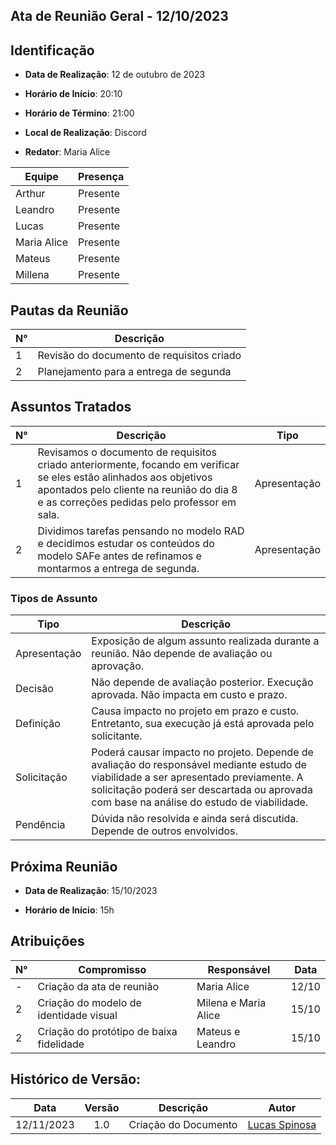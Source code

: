 ##	Ata de Reunião Geral - 12/10/2023

##	Identificação

- **Data de Realização**: 12 de outubro de 2023

- **Horário de Início**: 20:10

- **Horário de Término**: 21:00

- **Local de Realização**: Discord

- **Redator**: Maria Alice

| Equipe      | Presença | 
| ----------- | -------- |
|    Arthur   | Presente |
|   Leandro   | Presente |
|    Lucas    | Presente |
| Maria Alice | Presente |
|    Mateus   | Presente |
|   Millena   | Presente |

##	Pautas da Reunião

|  N°  |                  Descrição                       | 
| ---- | ------------------------------------------------ |
|  1   |     Revisão do documento de requisitos criado    |
|  2   |       Planejamento para a entrega de segunda     |

## Assuntos Tratados

|  N°  |                              Descrição                              |          Tipo            |  
| ---- | ------------------------------------------------------------------- | ------------------------ |
|  1   | Revisamos o documento de requisitos criado anteriormente, focando em verificar se eles estão alinhados aos objetivos apontados pelo cliente na reunião do dia 8 e as correções pedidas pelo professor em sala.                                                                        |      Apresentação        |
|  2   | Dividimos tarefas pensando no modelo RAD e decidimos estudar os conteúdos do modelo SAFe antes de refinamos e montarmos a entrega de segunda.                                              |      Apresentação        |    

### Tipos de Assunto

|      Tipo       |                                   Descrição                                                     | 
| --------------- | ----------------------------------------------------------------------------------------------- |
|  Apresentação   | Exposição de algum assunto realizada durante a reunião. Não depende de avaliação ou aprovação.  |
|     Decisão     |     Não depende de avaliação posterior. Execução aprovada. Não impacta em custo e prazo.        |
|  Definição      | Causa impacto no projeto em prazo e custo. Entretanto, sua execução já está aprovada pelo solicitante.                                                                                                        |
|   Solicitação   |    Poderá causar impacto no projeto.  Depende de avaliação do responsável mediante estudo de viabilidade a ser apresentado previamente. A solicitação poderá ser descartada ou aprovada com base na análise do estudo de viabilidade.                                                                                                     |
|    Pendência    |        Dúvida não resolvida e ainda será discutida. Depende de outros envolvidos.               |

## Próxima Reunião

- **Data de Realização**: 15/10/2023

- **Horário de Início**: 15h

## Atribuições

|  N° |                    Compromisso                             |         Responsável       |       Data       |
| --- | ---------------------------------------------------------- | ------------------------- | ---------------- |
|  -  |                 Criação da ata de reunião                  |         Maria Alice       |       12/10      |
|  2  |           Criação do modelo de identidade visual           |    Milena e Maria Alice   |       15/10      |
|  2  |           Criação do protótipo de baixa fidelidade         |      Mateus e Leandro     |       15/10      |


##  Histórico de Versão:

| **Data**   | **Versão** |    **Descrição**      |                  **Autor**                        |
| :--------: | :--------: | :------------------:  | :-----------------------------------------------: | 
| 12/11/2023 |    1.0     | Criação do Documento  | [Lucas Spinosa](https://github.com/LucasSpinosa)  |